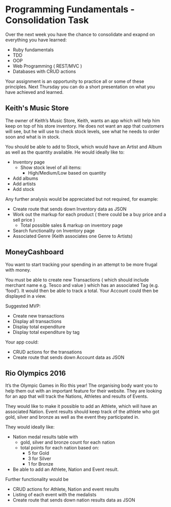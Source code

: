 # Programming Fundamentals - Consolidation Task

Over the next week you have the chance to consolidate and exapnd on everything you have learned:

- Ruby fundamentals
- TDD
- OOP
- Web Programming ( REST/MVC )
- Databases with CRUD actions

Your assignment is an opportunity to practice all or some of these principles. Next Thursday you can do a short presentation on what you have achieved and learned.

## Keith's Music Store

The owner of Keith’s Music Store, Keith, wants an app which will help him keep on top of his store inventory. He does not want an app that customers will see, but he will use to check stock levels, see what he needs to order soon and what is in stock.

You should be able to add to Stock, which would have an Artist and Album as well as the quantity available. He would ideally like to:

- Inventory page
	- Show stock level of all items:
		- High/Medium/Low based on quantity
- Add albums
- Add artists
- Add stock

Any further analysis would be appreciated but not required, for example:

- Create route that sends down Inventory data as JSON
- Work out the markup for each product ( there could be a buy price and a sell price )
	- Total possible sales & markup on inventory page
- Search functionality on Inventory page
- Associated Genre (Keith associates one Genre to Artists)

## MoneyCashboard

You want to start tracking your spending in an attempt to be more frugal with money.

You must be able to create new Transactions ( which should include merchant name e.g. Tesco and value ) which has an associated Tag (e.g. ‘food’). It would then be able to track a total. Your Account could then be displayed in a view.

Suggested MVP:

- Create new transactions
- Display all transactions
- Display total expenditure
- Display total expenditure by tag

Your app could:

- CRUD actions for the transations
- Create route that sends down Account data as JSON

## Rio Olympics 2016

It’s the Olympic Games in Rio this year! The organising body want you to help them out with an important feature for their website. They are looking for an app that will track the Nations, Athletes and results of Events.

They would like to make it possible to add an Athlete, which will have an associated Nation. Event results should keep track of the athlete who got gold, silver and bronze as well as the event they participated in.

They would ideally like:

- Nation medal results table with
	- gold, silver and bronze count for each nation
	- total points for each nation based on:
		- 5 for Gold
		- 3 for Silver
		- 1 for Bronze
- Be able to add an Athlete, Nation and Event result.
 
Further functionality would be
- CRUD actions for Athlete, Nation and event results
- Listing of each event with the medalists
- Create route that sends down nation results data as JSON


